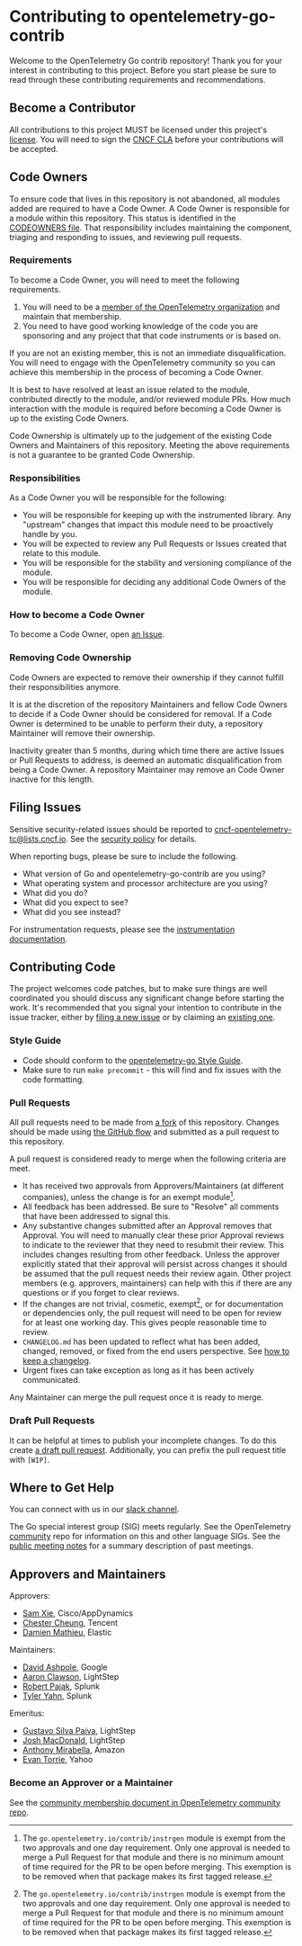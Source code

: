 # Contributing to opentelemetry-go-contrib

Welcome to the OpenTelemetry Go contrib repository!
Thank you for your interest in contributing to this project.
Before you start please be sure to read through these contributing requirements and recommendations.

## Become a Contributor

All contributions to this project MUST be licensed under this project's [license](LICENSE).
You will need to sign the [CNCF CLA](https://identity.linuxfoundation.org/projects/cncf) before your contributions will be accepted.

## Code Owners

To ensure code that lives in this repository is not abandoned, all modules added are required to have a Code Owner.
A Code Owner is responsible for a module within this repository.
This status is identified in the [CODEOWNERS file](./CODEOWNERS).
That responsibility includes maintaining the component, triaging and responding to issues, and reviewing pull requests.

### Requirements

To become a Code Owner, you will need to meet the following requirements.

1. You will need to be a [member of the OpenTelemetry organization] and maintain that membership.
2. You need to have good working knowledge of the code you are sponsoring and any project that that code instruments or is based on.

If you are not an existing member, this is not an immediate disqualification.
You will need to engage with the OpenTelemetry community so you can achieve this membership in the process of becoming a Code Owner.

It is best to have resolved at least an issue related to the module, contributed directly to the module, and/or reviewed module PRs.
How much interaction with the module is required before becoming a Code Owner is up to the existing Code Owners.

Code Ownership is ultimately up to the judgement of the existing Code Owners and Maintainers of this repository.
Meeting the above requirements is not a guarantee to be granted Code Ownership.

[member of the OpenTelemetry organization]: https://github.com/open-telemetry/community/blob/main/community-membership.md#member

### Responsibilities

As a Code Owner you will be responsible for the following:

- You will be responsible for keeping up with the instrumented library. Any "upstream" changes that impact this module need to be proactively handle by you.
- You will be expected to review any Pull Requests or Issues created that relate to this module.
- You will be responsible for the stability and versioning compliance of the module.
- You will be responsible for deciding any additional Code Owners of the module.

### How to become a Code Owner

To become a Code Owner, open [an Issue](https://github.com/open-telemetry/opentelemetry-go-contrib/issues/new?assignees=&labels=&projects=&template=owner.md&title=).

### Removing Code Ownership

Code Owners are expected to remove their ownership if they cannot fulfill their responsibilities anymore.

It is at the discretion of the repository Maintainers and fellow Code Owners to decide if a Code Owner should be considered for removal.
If a Code Owner is determined to be unable to perform their duty, a repository Maintainer will remove their ownership.

Inactivity greater than 5 months, during which time there are active Issues or Pull Requests to address, is deemed an automatic disqualification from being a Code Owner.
A repository Maintainer may remove an Code Owner inactive for this length. 

## Filing Issues

Sensitive security-related issues should be reported to <cncf-opentelemetry-tc@lists.cncf.io>. See the [security policy](https://github.com/open-telemetry/opentelemetry-go-contrib/security/policy) for details.

When reporting bugs, please be sure to include the following.

- What version of Go and opentelemetry-go-contrib are you using?
- What operating system and processor architecture are you using?
- What did you do?
- What did you expect to see?
- What did you see instead?

For instrumentation requests, please see the [instrumentation documentation](./instrumentation/README.md#new-instrumentation).

## Contributing Code

The project welcomes code patches, but to make sure things are well coordinated you should discuss any significant change before starting the work.
It's recommended that you signal your intention to contribute in the issue tracker, either by [filing a new issue](https://github.com/open-telemetry/opentelemetry-go-contrib/issues/new) or by claiming an [existing one](https://github.com/open-telemetry/opentelemetry-go-contrib/issues).

### Style Guide

* Code should conform to the [opentelemetry-go Style Guide](https://github.com/open-telemetry/opentelemetry-go/blob/main/CONTRIBUTING.md#style-guide).
* Make sure to run `make precommit` - this will find and fix issues with the code formatting.

### Pull Requests

All pull requests need to be made from [a fork](https://docs.github.com/en/get-started/quickstart/fork-a-repo) of this repository.
Changes should be made using [the GitHub flow](https://guides.github.com/introduction/flow/) and submitted as a pull request to this repository.

A pull request is considered ready to merge when the following criteria are meet.

* It has received two approvals from Approvers/Maintainers (at different companies), unless the change is for an exempt module[^1].
* All feedback has been addressed. Be sure to "Resolve" all comments that have been addressed to signal this.
* Any substantive changes submitted after an Approval removes that Approval.
  You will need to manually clear these prior Approval reviews to indicate to the reviewer that they need to resubmit their review.
  This includes changes resulting from other feedback.
  Unless the approver explicitly stated that their approval will persist across changes it should be assumed that the pull request needs their review again.
  Other project members (e.g. approvers, maintainers) can help with this if there are any questions or if you forget to clear reviews.
* If the changes are not trivial, cosmetic, exempt[^1], or for documentation or dependencies only, the pull request will need to be open for review for at least one working day.
  This gives people reasonable time to review.
* `CHANGELOG.md` has been updated to reflect what has been added, changed, removed, or fixed from the end users perspective.
  See [how to keep a changelog](https://keepachangelog.com/en/1.0.0/).
* Urgent fixes can take exception as long as it has been actively communicated.

Any Maintainer can merge the pull request once it is ready to merge.

[^1]: The `go.opentelemetry.io/contrib/instrgen` module is exempt from the two approvals and one day requirement.
  Only one approval is needed to merge a Pull Request for that module and there is no minimum amount of time required for the PR to be open before merging.
  This exemption is to be removed when that package makes its first tagged release.

### Draft Pull Requests

It can be helpful at times to publish your incomplete changes.
To do this create [a draft pull request](https://github.blog/2019-02-14-introducing-draft-pull-requests/).
Additionally, you can prefix the pull request title with `[WIP]`.

## Where to Get Help

You can connect with us in our [slack channel](https://cloud-native.slack.com/archives/C01NPAXACKT).

The Go special interest group (SIG) meets regularly.
See the OpenTelemetry [community](https://github.com/open-telemetry/community#golang-sdk) repo for information on this and other language SIGs.
See the [public meeting notes](https://docs.google.com/document/d/1E5e7Ld0NuU1iVvf-42tOBpu2VBBLYnh73GJuITGJTTU/edit#heading=h.ru7kpkv1rxlh) for a summary description of past meetings.

## Approvers and Maintainers

Approvers:

- [Sam Xie](https://github.com/XSAM), Cisco/AppDynamics
- [Chester Cheung](https://github.com/hanyuancheung), Tencent
- [Damien Mathieu](https://github.com/dmathieu), Elastic

Maintainers:

- [David Ashpole](https://github.com/dashpole), Google
- [Aaron Clawson](https://github.com/MadVikingGod), LightStep
- [Robert Pająk](https://github.com/pellared), Splunk
- [Tyler Yahn](https://github.com/MrAlias), Splunk

Emeritus:

- [Gustavo Silva Paiva](https://github.com/paivagustavo), LightStep
- [Josh MacDonald](https://github.com/jmacd), LightStep
- [Anthony Mirabella](https://github.com/Aneurysm9), Amazon
- [Evan Torrie](https://github.com/evantorrie), Yahoo

### Become an Approver or a Maintainer

See the [community membership document in OpenTelemetry community
repo](https://github.com/open-telemetry/community/blob/main/community-membership.md).
